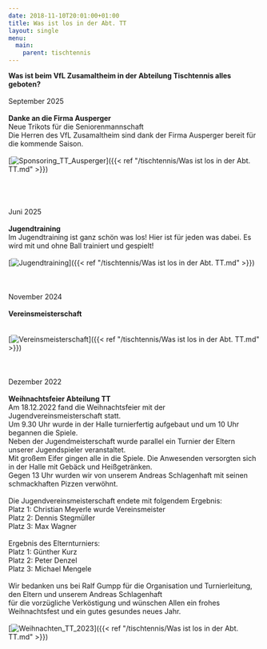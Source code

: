 ```yaml
---
date: 2018-11-10T20:01:00+01:00
title: Was ist los in der Abt. TT
layout: single
menu:
  main:
    parent: tischtennis
---
```


<b>Was ist beim VfL Zusamaltheim in der Abteilung Tischtennis alles geboten?</b>
<br>
<br>September 2025<br>
<br>
<b>Danke an die Firma Ausperger </b><br>
Neue Trikots für die Seniorenmannschaft<br>
Die Herren des VfL Zusamaltheim sind dank der Firma Ausperger bereit für die kommende Saison.
<br><br>
[![Sponsoring_TT_Ausperger](/images/tischtennis_5.jpg)]({{< ref "/tischtennis/Was ist los in der Abt. TT.md" >}})<br>
<br><br>
<br>
<br>Juni 2025<br>
<br>
<b>Jugendtraining </b><br>
Im Jugendtraining ist ganz schön was los!
Hier ist für jeden was dabei. Es wird mit und ohne Ball trainiert und gespielt!
<br><br>
[![Jugendtraining](/images/tischtennis_4.jpg)]({{< ref "/tischtennis/Was ist los in der Abt. TT.md" >}})<br>
<br><br>
<br>November 2024<br>
<br>
<b>Vereinsmeisterschaft </b><br>
<br><br>
[![Vereinsmeisterschaft](/images/tischtennis_3.jpg)]({{< ref "/tischtennis/Was ist los in der Abt. TT.md" >}})<br>
<br><br>
<br>Dezember 2022<br>
<br>
<b>Weihnachtsfeier Abteilung TT</b><br>
Am 18.12.2022 fand die Weihnachtsfeier mit der Jugendvereinsmeisterschaft statt.<br>
Um 9.30 Uhr wurde in der Halle turnierfertig aufgebaut und um 10 Uhr begannen die Spiele.<br> 
Neben der Jugendmeisterschaft wurde parallel ein Turnier der Eltern unserer Jugendspieler veranstaltet.<br>
Mit großem Eifer gingen alle in die Spiele. Die Anwesenden versorgten sich in der Halle mit Gebäck und Heißgetränken.<br>
Gegen 13 Uhr wurden wir von unserem Andreas Schlagenhaft mit seinen schmackhaften Pizzen verwöhnt.<br>
<br>
Die Jugendvereinsmeisterschaft endete mit folgendem Ergebnis:<br>
Platz 1:	Christian Meyerle wurde Vereinsmeister<br>
Platz 2:	Dennis Stegmüller<br>
Platz 3:	Max Wagner<br>
<br>
Ergebnis des Elternturniers:<br>
Platz 1:	Günther Kurz<br>
Platz 2:	Peter Denzel<br>
Platz 3:	Michael Mengele<br>
<br>
Wir bedanken uns bei Ralf Gumpp für die Organisation und Turnierleitung, den Eltern und unserem Andreas Schlagenhaft<br>
für die vorzügliche Verköstigung und wünschen Allen ein frohes Weihnachtsfest und ein gutes gesundes neues Jahr.<br>
<br>
[![Weihnachten_TT_2023](/images/Weihnachten_TT_2023.jpg)]({{< ref "/tischtennis/Was ist los in der Abt. TT.md" >}})

